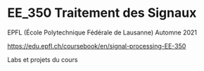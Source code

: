 # EE_350 Traitement des Signaux

EPFL (École Polytechnique Fédérale de Lausanne) Automne 2021

https://edu.epfl.ch/coursebook/en/signal-processing-EE-350

Labs et projets du cours 
